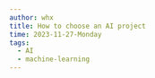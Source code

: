 ```yaml
---
author: whx
title: How to choose an AI project
time: 2023-11-27-Monday
tags:
  - AI
  - machine-learning
---
```

